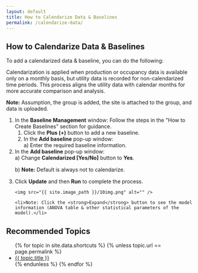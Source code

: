 ```yaml
---
layout: default
title: How to Calendarize Data & Baselines
permalink: /calendarize-data/
---
```


<div class="styled-list">
  <h2>How to Calendarize Data & Baselines</h2>
  <p>To add a calendarized data & baseline, you can do the following:</p>
  <p>Calendarization is applied when production or occupancy data is available only on a monthly basis, but utility data is recorded for non-calendarized time periods. This process aligns the utility data with calendar months for more accurate comparison and analysis.</p>
  <p><strong>Note:</strong> Assumption, the group is added, the site is attached to the group, and data is uploaded.</p>
  <ol>
    <li>In the <strong>Baseline Management</strong> window: Follow the steps in the "How to Create Baselines" section for guidance.
      <ol>
        <li>Click the <strong>Plus (+)</strong> button to add a new baseline.</li>
        <li>In the <strong>Add baseline</strong> pop-up window:
          <div class="sub-point">
            a) Enter the required baseline information.
          </div>
        </li>
      </ol>
    </li>
    <li>In the <strong>Add baseline</strong> pop-up window:
      <div class="sub-point">
        <div class="example-item" style="padding-bottom: 15px;">a) Change <strong>Calendarized [Yes/No]</strong> button to <strong>Yes</strong>.</div>
        <div class="example-item" style="padding-bottom: 15px;">b) <strong>Note:</strong> Default is always not to calendarize.</div>
    </div>
    </li>
    <li>Click <strong>Update</strong> and then <strong>Run</strong> to complete the process.</li>

    <img src="{{ site.image_path }}/10img.png" alt="" />

    <li>Note: Click the <strong>Expand</strong> button to see the model information (ANOVA table & other statistical parameters of the model).</li>
  </ol>
</div>


<div class="other-topics">
      <h2>Recommended Topics</h2>
      <ul>
        {% for topic in site.data.shortcuts %}
          {% unless topic.url == page.permalink %}
            <li><a href="{{ topic.url }}">{{ topic.title }}</a></li>
          {% endunless %}
        {% endfor %}
      </ul>
    </div>